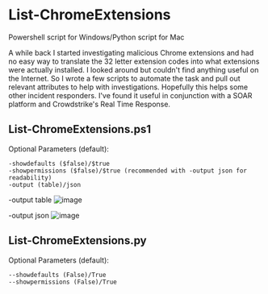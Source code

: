 # List-ChromeExtensions
Powershell script for Windows/Python script for Mac

A while back I started investigating malicious Chrome extensions and had no easy way to translate the 32 letter extension codes into what extensions were actually installed. I looked around but couldn't find anything useful on the Internet. So I wrote a few scripts to automate the task and pull out relevant attributes to help with investigations. Hopefully this helps some other incident responders. I've found it useful in conjunction with a SOAR platform and Crowdstrike's Real Time Response.

## List-ChromeExtensions.ps1

Optional Parameters (default):
```
-showdefaults ($false)/$true
-showpermissions ($false)/$true (recommended with -output json for readability)
-output (table)/json
```

-output table
![image](https://user-images.githubusercontent.com/63032888/121832066-019dda80-cc7e-11eb-8b04-a274fabd722b.png)

-output json
![image](https://user-images.githubusercontent.com/63032888/121831774-2e052700-cc7d-11eb-81ba-8d212618f300.png)


## List-ChromeExtensions.py

Optional Parameters (default):
```
--showdefaults (False)/True
--showpermissions (False)/True
```


